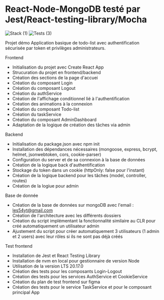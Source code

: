 # React-Node-MongoDB testé par Jest/React-testing-library/Mocha
![Stack (1)](https://github.com/user-attachments/assets/e5293f41-199c-4839-838f-04dcf3ef0a1e)  ![Tests (3)](https://github.com/user-attachments/assets/86d35847-92fd-4933-a32d-cf259642679e)


Projet démo 
Application basique de todo-list avec authentification sécurisée par token et privilèges administrateurs.

Frontend
- Initialisation du projet avec Create React App
- Strucuration du projet en frontend/backend 
- Création des sections de la page d'accuei
- Création du composant Login
- Création du composant Logout
- Création du authService
- Création de l'affichage conditionnel lié à l'authentification
- Création des animations à la connexion
- Création du composant Todo-list
- Création du taskService
- Création du composant AdminDashboard 
- Adaptation de la logique de création des tâches via admin

Backend
- Initialisation du package.json avec npm init
- Installation des dépendances nécessaires (mongoose, express, bcrypt, helmet, jsonwebtoken, cors, cookie-parser)
- Configuration du server et de sa connexion à la base de données
- Création de la logique back d'authentification
- Stockage du token dans un cookie (httpOnly: false pour l'instant)
- Création de la logique backend pour les tâches (model, controller, routes)
- Création de la logiue pour admin 

Base de donnée
- Création de la base de données sur mongoDB avec l'email : les54yt@gmail.com
- Création de l'architecture avec les différents dossiers 
- Création du script implémentant la fonctionnalité similaire au CLR pour créé automatiquement un utilisateur admin 
- Ajustement du script pour créer automatiquement 3 utilisateurs (1 admin et 2 users) avec leur rôles si ils ne sont pas déjà créés


Test frontend 
- Installation de Jest et React Testing Library 
- Installation de nvm en local pour gestionnaire de version Node
- Utilisation de la version LTS 20.17.0
- Création des tests pour les composants Login-Logout 
- Création des tests pour les services AuthService et CookieService
- Création du plan de test frontend sur figma
- Création des tests pour le service TaskService et pour le composant principal App


